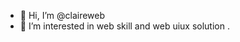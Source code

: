 - 👋 Hi, I’m @claireweb
- 👀 I’m interested in web skill and web uiux solution .



<!---
claireweb/claireweb is a ✨ special ✨ repository because its `README.md` (this file) appears on your GitHub profile.
You can click the Preview link to take a look at your changes.
--->
